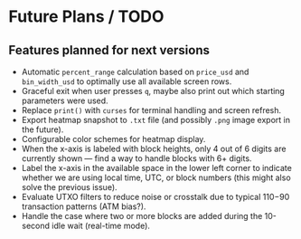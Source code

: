 # Future Plans / TODO

## Features planned for next versions

- Automatic `percent_range` calculation based on `price_usd` and `bin_width_usd` to optimally use all available screen rows.
- Graceful exit when user presses `q`, maybe also print out which starting parameters were used.
- Replace `print()` with `curses` for terminal handling and screen refresh.
- Export heatmap snapshot to `.txt` file (and possibly `.png` image export in the future).
- Configurable color schemes for heatmap display.
- When the x-axis is labeled with block heights, only 4 out of 6 digits are currently shown — find a way to handle blocks with 6+ digits.
- Label the x-axis in the available space in the lower left corner to indicate whether we are using local time, UTC, or block numbers (this might also solve the previous issue).
- Evaluate UTXO filters to reduce noise or crosstalk due to typical 110$-90$ transaction patterns (ATM bias?).
- Handle the case where two or more blocks are added during the 10-second idle wait (real-time mode).
